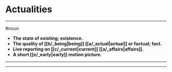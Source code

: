 # Actualities
---
#noun
- **The state of existing; existence.**
- **The quality of [[b/_being|being]] [[a/_actual|actual]] or factual; fact.**
- **Live reporting on [[c/_current|current]] [[a/_affairs|affairs]].**
- **A short [[e/_early|early]] motion picture.**
---
---
